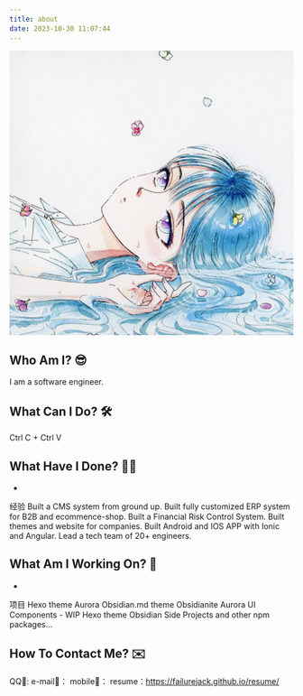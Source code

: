 ```yaml
---
title: about
date: 2023-10-30 11:07:44
---
```


<p align="center"><img src="/img/refrain.jpg" ></p>

## Who Am I? 😎
I am a software engineer.

## What Can I Do? 🛠️
Ctrl C + Ctrl V

## What Have I Done? 🧑‍💻
-
经验
Built a CMS system from ground up.
Built fully customized ERP system for B2B and ecommence-shop.
Built a Financial Risk Control System.
Built themes and website for companies.
Built Android and IOS APP with Ionic and Angular.
Lead a tech team of 20+ engineers.

## What Am I Working On? 🧐
-
项目
Hexo theme Aurora
Obsidian.md theme Obsidianite
Aurora UI Components - WIP
Hexo theme Obsidian
Side Projects
and other npm packages…


## How To Contact Me? ✉️

QQ🐧:
e-mail📧：
mobile📱：
resume：https://failurejack.github.io/resume/